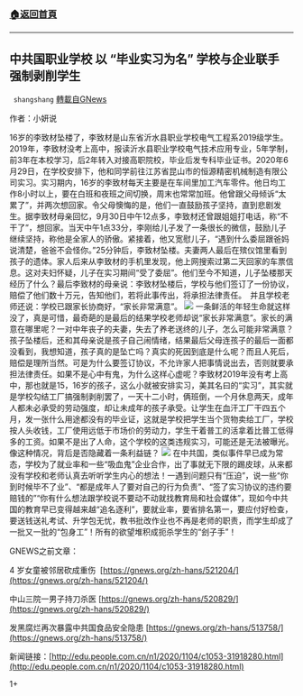 ###  [:house:返回首頁](https://github.com/ourhimalayas/txt)
---

## 中共国职业学校 以 “毕业实习为名” 学校与企业联手 强制剥削学生
` shangshang` [轉載自GNews](https://gnews.org/zh-hans/528817/)

作者：小妍说

16岁的李致材坠楼了，李致材是山东省沂水县职业学校电气工程系2019级学生。2019年，李致材没考上高中，报读沂水县职业学校电气技术应用专业，5年学制，前3年在本校学习，后2年转入对接高职院校，毕业后发专科毕业证书。2020年6月29日，在学校安排下，他和同学前往江苏省昆山市的恒源精密机械制造有限公司实习。实习期内，16岁的李致材每天主要是在车间里加工汽车零件。他日均工作8小时以上，要在白班和夜班之间切换，周末也常常加班。他曾跟父母倾诉“太累了”，并两次想回家。令父母懊悔的是，他们一直鼓励孩子坚持，直到悲剧发生。据李致材母亲回忆，9月30日中午12点多，李致材还曾跟姐姐打电话，称“不干了”，想回家。当天中午1点33分，李刚给儿子发了一条很长的微信，鼓励儿子继续坚持，称他是全家人的骄傲。紧接着，他又宽慰儿子，“遇到什么委屈跟爸妈说清楚，爸爸不会怪你。”25分钟后，李致材坠楼。夫妻两人最后在殡仪馆里看到孩子的遗体。家人后来从李致材的手机里发现，他上网搜索过第二天回家的车票信息。这对夫妇怀疑，儿子在实习期间“受了委屈”。他们至今不知道，儿子坠楼那天经历了什么？最后李致材的母亲说：李致材坠楼后，学校与他们签订了一份协议，赔偿了他们数十万元，告知他们，若将此事传出，将承担法律责任。　并且学校老师还说：学校已跟家长协商好，“家长非常满意”。
![]()![](https://gnews-media-offload.s3.amazonaws.com/wp-content/uploads/2020/11/04205432/902C6A16-5DF8-48A1-9DC6-C9DAED492255.png)
一条鲜活的年轻生命就这样没了，真是可惜，最奇葩的是最后的结果学校老师却说“家长非常满意”。家长的满意在哪里呢？一对中年丧子的夫妻，失去了养老送终的儿子，怎么可能非常满意？孩子坠楼后，还和其母亲说是孩子自己闹情绪，结果最后父母连孩子的最后一面都没看到，我想知道，孩子真的是坠亡吗？真实的死因到底是什么呢？而且人死后，赔偿是理所当然。可是为什么要签订协议，不允许家人把事情说出去，否则就要承担法律责任。如果不是心中有鬼，为什么这样心虚呢？李致材2019年没有考上高中，那也就是15，16岁的孩子，这么小就被安排实习，美其名曰的“实习”，其实就是学校勾结工厂搞强制剥削罢了，一天十二小时，俩班倒，一个月休息两天，成年人都未必承受的劳动强度，却让未成年的孩子承受。让学生在血汗工厂干四五个月，发一张什么用途都没有的毕业证，这就是学校把学生当个货物卖给工厂，学校按人头收钱，工厂使用远低于市场价的劳动力，学生干着普工的活拿着比普工低得多的工资。如果不是出了人命，这个学校的这类违规实习，可能还是无法被曝光。像这种情况，背后是否隐藏着一条利益链？
![]()![](https://gnews-media-offload.s3.amazonaws.com/wp-content/uploads/2020/11/04205445/15F8CE09-3416-47EE-ADAC-E69DBE381834.png)
在中共国，类似事件早已成为常态，学校为了就业率和一些“吸血鬼”企业合作，出了事就无下限的踢皮球，从来都没有学校和老师认真去听听学生内心的想法！一遇到问题只有“压迫”，说一些“你到时候毕不了业”、“都是成年人了要对自己的行为负责”、“签了实习协议的违约要赔钱的”“你有什么想法跟学校说不要动不动就找教育局和社会媒体”，现如今中共国的教育早已变得越来越“追名逐利”，要就业率，要省排名第一，要应付好检查，要送钱送礼考试、升学包无忧，教书批改作业也不再是老师的职责，而学生却成了一批又一批的“包身工”！所有的欲望堆积成扼杀学生的“刽子手”！

GNEWS之前文章：

4 岁女童被邻居砍成重伤  [https://gnews.org/zh-hans/521204/](https://gnews.org/zh-hans/521204/)

中山三院一男子持刀杀医 [https://gnews.org/zh-hans/520829/](https://gnews.org/zh-hans/520829/)

发黑腐烂再次暴露中共国食品安全隐患 [https://gnews.org/zh-hans/513758/](https://gnews.org/zh-hans/513758/)

新闻链接：[http://edu.people.com.cn/n1/2020/1104/c1053-31918280.html](http://edu.people.com.cn/n1/2020/1104/c1053-31918280.html)

1+
